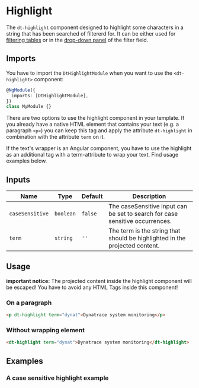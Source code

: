 # Highlight

The `dt-highlight` component designed to highlight some characters in a string that has been searched of filtererd for.
It can be either used for [filtering tables](/components/table#table-filter-behavior) or in the [drop-down panel](/components/filter#adding-filters) of the filter field.

<docs-source-example example="HighlightDefaultExample"></docs-source-example>

## Imports

You have to import the `DtHighlightModule` when you want to use the `<dt-highlight>` component:

```typescript
@NgModule({
  imports: [DtHighlightModule],
})
class MyModule {}
```

There are two options to use the highlight component in your template. If you already have a native HTML element that contains your text (e.g. a paragraph `<p>`) you can keep this tag and apply the attribute `dt-highlight` in combination with the attribute `term` on it.

If the text's wrapper is an Angular component, you have to use the highlight as an additional tag with a term-attribute to wrap your text. Find usage examples below.

## Inputs

| Name            | Type      | Default | Description                                                                  |
| --------------- | --------- | ------- | ---------------------------------------------------------------------------- |
| `caseSensitive` | `boolean` | `false` | The caseSensitive input can be set to search for case sensitive occurrences. |
| `term`          | `string`  | `''`    | The term is the string that should be highlighted in the projected content.  |

## Usage

**important notice:**
The projected content inside the highlight component will be escaped!
You have to avoid any HTML Tags inside this component!

### On a paragraph

```html
<p dt-highlight term="dynat">Dynatrace system monitoring</p>
```

### Without wrapping element

```html
<dt-highlight term="dynat">Dynatrace system monitoring</dt-highlight>
```

## Examples

### A case sensitive highlight example

<docs-source-example example="HighlightCaseSensitiveExample"></docs-source-example>
